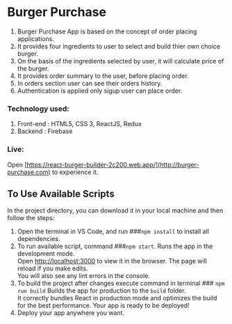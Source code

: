 # Burger Purchase

1.  Burger Purchase App is based on the concept of order placing applications. 
2.  It provides four ingredients to user to select and build thier own choice burger.
3.  On the basis of the ingredients selected by user, it will calculate price of the burger.
4.  It provides order summary to the user, before placing order.
5.  In orders section user can see their orders history.
6.  Authentication is applied only sigup user can place order.

### Technology used: 
1. Front-end : HTML5, CSS 3, ReactJS, Redux
2. Backend : Firebase

### Live: 
  Open [https://react-burger-builder-2c200.web.app/](http://burger-purchase.com) to experience it.




## To Use Available Scripts

In the project directory, you can download it in your local machine and then follow the steps:

1.  Open the terminal in VS Code, and run ###`npm install` to install all dependencies.
2.  To run available script, command ###`npm start`.
    Runs the app in the development mode.\
    Open [http://localhost:3000](http://localhost:3000) to view it in the browser.
    The page will reload if you make edits.\
    You will also see any lint errors in the console.
3.  To build the project after changes execute command in terminal ### `npm run build`
    Builds the app for production to the `build` folder.\
    It correctly bundles React in production mode and optimizes the build for the best performance.
    Your app is ready to be deployed!
4.  Deploy your app anywhere you want.

